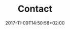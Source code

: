 ---
title: Contact
date: 2017-11-09T14:50:58+02:00
draft: false
description: Jennifer Choi - jenniferchoi@protonmail.com
header:
  description: Every project starts with a <span class="accent-text">conversation</span>, just drop me a line and let's create something great together.
  image:
    url: contact-hero.png
    alt: The chair for meeting image
    media: "(max-width: 46.25em)"
    params:
    - options: 1130x500
    - options: 848x443 Center
    - options: 565x420 Center
    - options: 360x318
text_groups:
  - name: Collaboration
    description: <p>Always here to learn.</p><br/><p>Feel free to reach out&#58; <a class="accent-text bold-text" href="mailto:jenniferchoi@protonmail.com?subject=Hello,%20Jennifer Choi!%20Lets%20make%20something%20great%20together!">jenniferchoi@protonmail.com</a> <p>Cell:562) 826-7740</p></p>
---